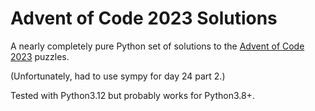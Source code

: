 # Advent of Code 2023 Solutions

A nearly completely pure Python set of solutions to the [Advent of Code 2023](https://adventofcode.com/2023) puzzles.

(Unfortunately, had to use sympy for day 24 part 2.)

Tested with Python3.12 but probably works for Python3.8+.
